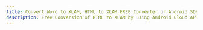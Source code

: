 ---title: Convert Word to XLAM, HTML to XLAM FREE Converter or Android SDKdescription: Free Conversion of HTML to XLAM by using Android Cloud APIs & SDKs. Also Create, Edit & Render Microsoft Word & OpenOffice documents in the Cloud.---